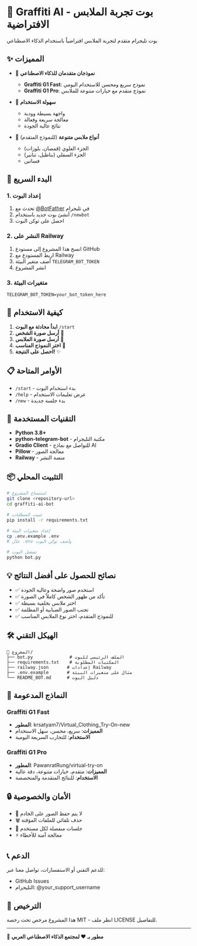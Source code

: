 # 🎨 Graffiti AI - بوت تجربة الملابس الافتراضية

بوت تليجرام متقدم لتجربة الملابس افتراضياً باستخدام الذكاء الاصطناعي

## ✨ المميزات

- 🤖 **نموذجان متقدمان للذكاء الاصطناعي**
  - **Graffiti G1 Fast**: نموذج سريع ومحسن للاستخدام اليومي
  - **Graffiti G1 Pro**: نموذج متقدم مع خيارات متنوعة للملابس

- 🚀 **سهولة الاستخدام**
  - واجهة بسيطة وودية
  - معالجة سريعة وفعالة
  - نتائج عالية الجودة

- 👔 **أنواع ملابس متنوعة** (للنموذج المتقدم)
  - الجزء العلوي (قمصان، بلوزات)
  - الجزء السفلي (بناطيل، تنانير)
  - فساتين

## 🚀 البدء السريع

### 1. إعداد البوت

1. تحدث مع [@BotFather](https://t.me/BotFather) في تليجرام
2. أنشئ بوت جديد باستخدام `/newbot`
3. احصل على توكن البوت

### 2. النشر على Railway

1. انسخ هذا المشروع إلى مستودع GitHub
2. اربط المستودع مع Railway
3. أضف متغير البيئة `TELEGRAM_BOT_TOKEN`
4. انشر المشروع

### 3. متغيرات البيئة

```env
TELEGRAM_BOT_TOKEN=your_bot_token_here
```

## 🎯 كيفية الاستخدام

1. **ابدأ محادثة مع البوت** `/start`
2. **أرسل صورة الشخص** 👤
3. **أرسل صورة الملابس** 👕
4. **اختر النموذج المناسب** 🤖
5. **احصل على النتيجة!** ✨

## 📋 الأوامر المتاحة

- `/start` - بدء استخدام البوت
- `/help` - عرض تعليمات الاستخدام
- `/new` - بدء جلسة جديدة

## 🔧 التقنيات المستخدمة

- **Python 3.8+**
- **python-telegram-bot** - مكتبة التليجرام
- **Gradio Client** - للتواصل مع نماذج AI
- **Pillow** - معالجة الصور
- **Railway** - منصة النشر

## 📦 التثبيت المحلي

```bash
# استنساخ المشروع
git clone <repository-url>
cd graffiti-ai-bot

# تثبيت المتطلبات
pip install -r requirements.txt

# إعداد متغيرات البيئة
cp .env.example .env
# عدّل .env وأضف توكن البوت

# تشغيل البوت
python bot.py
```

## 💡 نصائح للحصول على أفضل النتائج

- ✅ استخدم صور واضحة وعالية الجودة
- ✅ تأكد من ظهور الشخص كاملاً في الصورة
- ✅ اختر ملابس بخلفية بسيطة
- ✅ تجنب الصور الضبابية أو المظلمة
- ✅ للنموذج المتقدم، اختر نوع الملابس المناسب

## 🛠️ الهيكل التقني

```
📁 المشروع/
├── bot.py              # الملف الرئيسي للبوت
├── requirements.txt    # المكتبات المطلوبة
├── railway.json       # إعدادات Railway
├── .env.example       # مثال على متغيرات البيئة
└── README_BOT.md      # دليل البوت
```

## 🤖 النماذج المدعومة

### Graffiti G1 Fast
- **المطور**: krsatyam7/Virtual_Clothing_Try-On-new
- **المميزات**: سريع، محسن، سهل الاستخدام
- **الاستخدام**: للتجارب السريعة اليومية

### Graffiti G1 Pro  
- **المطور**: PawanratRung/virtual-try-on
- **المميزات**: متقدم، خيارات متنوعة، دقة عالية
- **الاستخدام**: للنتائج المتقدمة والمتخصصة

## 🔒 الأمان والخصوصية

- 🔐 لا يتم حفظ الصور على الخادم
- 🗑️ حذف تلقائي للملفات المؤقتة
- 🔄 جلسات منفصلة لكل مستخدم
- ⚡ معالجة آمنة للأخطاء

## 📞 الدعم

للدعم التقني أو الاستفسارات، تواصل معنا عبر:
- GitHub Issues
- التليجرام: @your_support_username

## 📄 الترخيص

هذا المشروع مرخص تحت رخصة MIT - انظر ملف LICENSE للتفاصيل.

---

💫 **مطور بـ ❤️ لمجتمع الذكاء الاصطناعي العربي**
